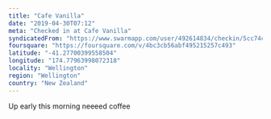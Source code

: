 ```yaml
---
title: "Cafe Vanilla"
date: "2019-04-30T07:12"
meta: "Checked in at Cafe Vanilla"
syndicatedFrom: "https://www.swarmapp.com/user/492614834/checkin/5cc74c9923a2e6002c933263"
foursquare: "https://foursquare.com/v/4bc3cb56abf495215257c493"
latitude: "-41.27700399558504"
longitude: "174.77963998072318"
locality: "Wellington"
region: "Wellington"
country: "New Zealand"
---
```

Up early this morning neeeed coffee
